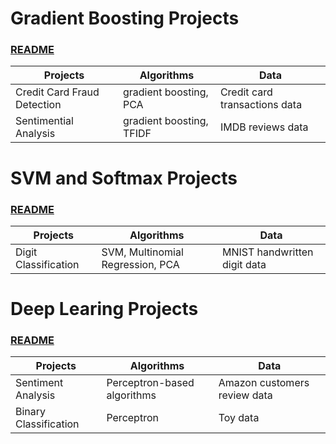 # Gradient Boosting Projects  
### [README](https://github.com/houzhj/Machine_Learning/blob/main/README_gradient_boosting.md)

| **Projects**                | **Algorithms**           | **Data**     |
|-----------------------------|--------------------------|--------------|
| Credit Card Fraud Detection | gradient boosting, PCA   | Credit card transactions data|
| Sentimential Analysis       | gradient boosting, TFIDF | IMDB reviews data |

# SVM and Softmax Projects
### [README](https://github.com/houzhj/Machine_Learning/blob/main/README_SVM_Softmax.md)

| **Projects**                | **Algorithms**           | **Data**     |
|-----------------------------|--------------------------|--------------|
| Digit Classification | SVM, Multinomial Regression, PCA | MNIST handwritten digit data|



# Deep Learing Projects
### [README](https://github.com/houzhj/Machine_Learning/blob/main/README_deep_learning.md)


| **Projects**                | **Algorithms**           | **Data**     |
|-----------------------------|--------------------------|--------------|
| Sentiment Analysis | Perceptron-based algorithms |  Amazon customers review data|
| Binary Classification | Perceptron |  Toy data|




